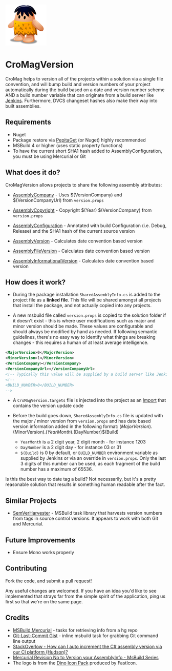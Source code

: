 ![Logo](https://github.com/EastPoint/CroMagVersion/raw/master/logo-128.png)

# CroMagVersion

CroMag helps to version all of the projects within a solution via a single file convention, and will bump build and version numbers of your project automatically during the build based on a date and version number scheme AND a build number variable that can originate from a build server like [Jenkins](http://jenkins-ci.org/).  Furthermore, DVCS changeset hashes also make their way into built assemblies.  

## Requirements

* Nuget
* Package restore via [PepitaGet](http://code.google.com/p/pepita/) (or Nuget) highly recommended
* MSBuild 4 or higher (uses static property functions)
* To have the current short SHA1 hash added to AssemblyConfiguration, you must be using Mercurial or Git

## What does it do?

CroMagVersion allows projects to share the following assembly attributes:

* [AssemblyCompany](http://msdn.microsoft.com/en-us/library/system.reflection.assemblycompanyattribute.aspx) - Uses $(VersionCompany) and $(VersionCompanyUrl) from ```version.props```
* [AssemblyCopyright](http://msdn.microsoft.com/en-us/library/system.reflection.assemblycopyrightattribute.aspx) - Copyright $(Year) $(VersionCompany) from ```version.props```
* [AssemblyConfiguration](http://msdn.microsoft.com/en-us/library/system.reflection.assemblyconfigurationattribute.aspx) - Annotated with build Configuration (i.e. Debug, Release) and the SHA1 hash of the current source version

* [AssemblyVersion](http://msdn.microsoft.com/en-us/library/system.reflection.assemblyversionattribute.aspx) - Calculates date convention based version
* [AssemblyFileVersion](http://msdn.microsoft.com/en-us/library/system.reflection.assemblyfileversionattribute.aspx) - Calculates date convention based version
* [AssemblyInformationalVersion](http://msdn.microsoft.com/en-us/library/system.reflection.assemblyinformationalversionattribute.aspx) - Calculates date convention based version

## How does it work?

* During the package installation ```SharedAssemblyInfo.cs``` is added to the project file as a **linked file**.  This file will be shared amongst all projects that install the package, and not actually copied into any projects.

* A new msbuild file called ```version.props``` is copied to the solution folder if it doesn't exist - this is where user modifications such as major and minor version should be made.  These values are configurable and should always be modified by hand as needed.  If following semantic guidelines, there's no easy way to identify what things are breaking changes - this requires a human of at least average intelligence.

```xml
<MajorVersion>0</MajorVersion>
<MinorVersion>1</MinorVersion>
<VersionCompany></VersionCompany>
<VersionCompanyUrl></VersionCompanyUrl>
<!-- Typically this value will be supplied by a build server like Jenkins -->
<!-- 
<BUILD_NUMBER>0</BUILD_NUMBER>
-->
```

* A ```CroMagVersion.targets``` file is injected into the project as an [Import](http://msdn.microsoft.com/en-us/library/92x05xfs.aspx) that contains the version update code

* Before the build goes down, ```SharedAssemblyInfo.cs``` file is updated with the major / minor version from ```version.props``` and has date based version information added in the following format:
$(MajorVersion).$(MinorVersion).$(YearMonth).$(DayNumber)$(Build)

    * ```YearMonth``` is a 2 digit year, 2 digit month - for instance 1203
    * ```DayNumber``` is a 2 digit day - for instance 03 or 31
    * ```$(Build)``` is 0 by default, or ```BUILD_NUMBER``` environment variable as supplied by Jenkins or via an override in ```version.props```.  Only the last 3 digits of this number can be used, as each fragment of the build number has a maximum of 65536.


Is this the best way to date tag a build?  Not necessarily, but it's a pretty reasonable solution that results in something human readable after the fact.

## Similar Projects

* [SemVerHarvester](https://github.com/jennings/SemVerHarvester) - MSBuild task library that harvests version numbers from tags in source control versions.  It appears to work with both Git and Mercurial.

## Future Improvements

* Ensure Mono works properly

## Contributing

Fork the code, and submit a pull request!  

Any useful changes are welcomed.  If you have an idea you'd like to see implemented that strays far from the simple spirit of the application, ping us first so that we're on the same page.

## Credits

* [MSBuild.Mercurial](http://msbuildhg.codeplex.com/) - tasks for retrieving info from a hg repo
* [Git-Last-Commit Gist](https://gist.github.com/966148) - inline msbuild task for grabbing Git command line output
* [StackOverlow - How can I auto increment the C# assembly version via our CI platform (Hudson)?](http://stackoverflow.com/questions/1126880/how-can-i-auto-increment-the-c-assembly-version-via-our-ci-platform-hudson)
* [Mercurial Revision No to Version your AssemblyInfo - MsBuild Series](http://markkemper1.blogspot.com/2010/10/mercurial-revision-no-to-version-your.html)
* The logo is from the [Dino Icon Pack](http://www.fasticon.com/freeware/dino-icons/) produced by FastIcon.